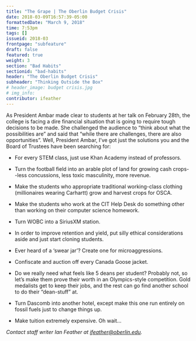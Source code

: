 ```yaml
---
title: "The Grape | The Oberlin Budget Crisis"
date: 2018-03-09T16:57:39-05:00
formattedDate: "March 9, 2018"
time: 7:53pm
tags: []
issueid: 2018-03
frontpage: "subfeature"
draft: false
featured: true
weight: 3
section: "Bad Habits"
sectionid: "bad-habits"
header: "The Oberlin Budget Crisis"
subheader: "Thinking Outside the Box"
# header_image: budget crisis.jpg
# img_info:
contributor: ifeather
---
```


As President Ambar made clear to students at her talk on February 28th, the college is facing a dire financial situation that is going to require tough decisions to be made. She challenged the audience to “think about what the possibilities are” and said that “while there are challenges, there are also opportunities”. Well, President Ambar, I’ve got just the solutions you and the Board of Trustees have been searching for:  

- For every STEM class, just use Khan Academy instead of professors. 

- Turn the football field into an arable plot of land for growing cash crops--less concussions, less toxic masculinity, more revenue. 

- Make the students who appropriate traditional working-class clothing (millionaires wearing Carhartt) grow and harvest crops for OSCA.

- Make the students who work at the CIT Help Desk do something other than working on their computer science homework. 

- Turn WOBC into a SiriusXM station. 

- In order to improve retention and yield, put silly ethical considerations aside and just start cloning students. 

- Ever heard of a ‘swear jar’? Create one for microaggressions. 

- Confiscate and auction off every Canada Goose jacket. 

- Do we really need what feels like 5 deans per student? Probably not, so let’s make them prove their worth in an Olympics-style competition. Gold medalists get to keep their jobs, and the rest can go find another school to do their “dean-stuff” at. 

- Turn Dascomb into another hotel, except make this one run entirely on fossil fuels just to change things up. 

- Make tuition extremely expensive. Oh wait…

*Contact staff writer Ian Feather at ifeather@oberlin.edu.*
